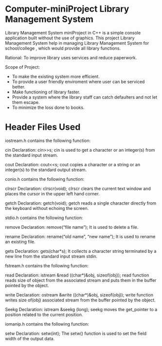 # Computer-miniProject Library Management System
Library Management System miniProject in C++ is a simple console application built without the use of graphics. 
This project Library Management System help in managing Library Management System for school/college , which would provide all library functions.

Rational: To improve library uses services and reduce paperwork.

Scope of Project:

- To make the existing system more efficient.
- To provide a user friendly enviroment where user can be serviced better.
- Make functioning of library faster.
- Provide a system where the library staff can catch defaulters and not let them escape.
- To minimize the loss done to books.

# Header Files Used

iostream.h contains the following function: 

cin
Declaration: cin>>s;
cin is used to get a character or an integer(s) from the standard input stream.

cout
Declaration: cout<<s;
cout copies a character or a string or an integer(s) to the standard output stream.

conio.h contains the following function:

clrscr
Declaration: clrscr(void);
clrscr clears the current text window and places the cursor in the upper left hand corner.

getch
Declaration: getch(void);
getch reads a single character directly from the keyboard without echoing the screen.

stdio.h contains the following function:

remove
Declaration: remove(“file name”);
It is used to delete a file.

rename
Declaration: rename(“old name”, “new name”);
It is used to rename an existing file.

gets
Declaration: gets(char*s);
It collects a character string terminated by a new line from the standard input stream stdin.

fstream.h contains the following function:

read
Declaration: istream &read ((char*)&obj, sizeof(obj));
read function reads size of object from the associated stream and puts them in the buffer pointed by the object.

write
Declaration: ostream &write ((char*)&obj, sizeof(obj));
write function writes size of(obj) associated stream from the buffer pointed by the object.

Seekg
Declaration: istream &seekg (long);
seekg moves the get_pointer to a position related to the current position.

iomanip.h contains the following function:

setw
Declaration: setw(int);
The setw() function is used to set the field width of the output data.



